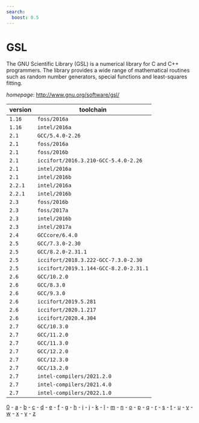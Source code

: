 ```yaml
---
search:
  boost: 0.5
---
```

# GSL

The GNU Scientific Library (GSL) is a numerical library for C and C++ programmers.  The library provides a wide range of mathematical routines such as random number generators, special functions  and least-squares fitting.

*homepage*: <http://www.gnu.org/software/gsl/>

version | toolchain
--------|----------
``1.16`` | ``foss/2016a``
``1.16`` | ``intel/2016a``
``2.1`` | ``GCC/5.4.0-2.26``
``2.1`` | ``foss/2016a``
``2.1`` | ``foss/2016b``
``2.1`` | ``iccifort/2016.3.210-GCC-5.4.0-2.26``
``2.1`` | ``intel/2016a``
``2.1`` | ``intel/2016b``
``2.2.1`` | ``intel/2016a``
``2.2.1`` | ``intel/2016b``
``2.3`` | ``foss/2016b``
``2.3`` | ``foss/2017a``
``2.3`` | ``intel/2016b``
``2.3`` | ``intel/2017a``
``2.4`` | ``GCCcore/6.4.0``
``2.5`` | ``GCC/7.3.0-2.30``
``2.5`` | ``GCC/8.2.0-2.31.1``
``2.5`` | ``iccifort/2018.3.222-GCC-7.3.0-2.30``
``2.5`` | ``iccifort/2019.1.144-GCC-8.2.0-2.31.1``
``2.6`` | ``GCC/10.2.0``
``2.6`` | ``GCC/8.3.0``
``2.6`` | ``GCC/9.3.0``
``2.6`` | ``iccifort/2019.5.281``
``2.6`` | ``iccifort/2020.1.217``
``2.6`` | ``iccifort/2020.4.304``
``2.7`` | ``GCC/10.3.0``
``2.7`` | ``GCC/11.2.0``
``2.7`` | ``GCC/11.3.0``
``2.7`` | ``GCC/12.2.0``
``2.7`` | ``GCC/12.3.0``
``2.7`` | ``GCC/13.2.0``
``2.7`` | ``intel-compilers/2021.2.0``
``2.7`` | ``intel-compilers/2021.4.0``
``2.7`` | ``intel-compilers/2022.1.0``

[0](../0/index.md) - [a](../a/index.md) - [b](../b/index.md) - [c](../c/index.md) - [d](../d/index.md) - [e](../e/index.md) - [f](../f/index.md) - [g](../g/index.md) - [h](../h/index.md) - [i](../i/index.md) - [j](../j/index.md) - [k](../k/index.md) - [l](../l/index.md) - [m](../m/index.md) - [n](../n/index.md) - [o](../o/index.md) - [p](../p/index.md) - [q](../q/index.md) - [r](../r/index.md) - [s](../s/index.md) - [t](../t/index.md) - [u](../u/index.md) - [v](../v/index.md) - [w](../w/index.md) - [x](../x/index.md) - [y](../y/index.md) - [z](../z/index.md)


